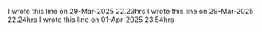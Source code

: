 I wrote this line on 29-Mar-2025 22.23hrs
I wrote this line on 29-Mar-2025 22.24hrs
I wrote this line on 01-Apr-2025 23.54hrs
